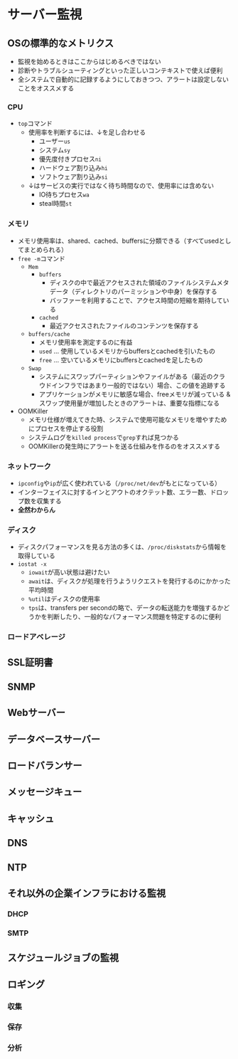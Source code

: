 # サーバー監視

## OSの標準的なメトリクス

- 監視を始めるときはここからはじめるべきではない
- 診断やトラブルシューティングといった正しいコンテキストで使えば便利
- 全システムで自動的に記録するようにしておきつつ、アラートは設定しないことをオススメする

### CPU

- `top`コマンド
  - 使用率を判断するには、↓を足し合わせる
    - ユーザー`us`
    - システム`sy`
    - 優先度付きプロセス`ni`
    - ハードウェア割り込み`hi`
    - ソフトウェア割り込み`si`
  - ↓はサービスの実行ではなく待ち時間なので、使用率には含めない
    - IO待ちプロセス`wa`
    - steal時間`st`

### メモリ

- メモリ使用率は、shared、cached、buffersに分類できる（すべてusedとしてまとめられる）
- `free -m`コマンド
  - `Mem`
    - `buffers`
      - ディスクの中で最近アクセスされた領域のファイルシステムメタデータ（ディレクトリのパーミッションや中身）を保存する
      - バッファーを利用することで、アクセス時間の短縮を期待している
    - `cached`
      - 最近アクセスされたファイルのコンテンツを保存する
  - `buffers/cache`
    - メモリ使用率を測定するのに有益
    - `used` … 使用しているメモリからbuffersとcachedを引いたもの
    - `free` … 空いているメモリにbuffersとcachedを足したもの
  - `Swap`
    - システムにスワップパーティションやファイルがある（最近のクラウドインフラではあまり一般的ではない）場合、この値を追跡する
    - アプリケーションがメモリに敏感な場合、freeメモリが減っている & スワップ使用量が増加したときのアラートは、重要な指標になる
- OOMKiller
  - メモリ仕様が増えてきた時、システムで使用可能なメモリを増やすためにプロセスを停止する役割
  - システムログを`killed process`で`grep`すれば見つかる
  - OOMKillerの発生時にアラートを送る仕組みを作るのをオススメする

### ネットワーク

- `ipconfig`や`ip`が広く使われている（`/proc/net/dev`がもとになっている）
- インターフェイスに対するインとアウトのオクテット数、エラー数、ドロップ数を収集する
- **全然わからん**

### ディスク

- ディスクパフォーマンスを見る方法の多くは、`/proc/diskstats`から情報を取得している
- `iostat -x`
  - `iowait`が高い状態は避けたい
  - `await`は、ディスクが処理を行うようリクエストを発行するのにかかった平均時間
  - `%util`はディスクの使用率
  - `tps`は、transfers per secondの略で、データの転送能力を増強するかどうかを判断したり、一般的なパフォーマンス問題を特定するのに便利

### ロードアベレージ

## SSL証明書

## SNMP

## Webサーバー

## データベースサーバー

## ロードバランサー

## メッセージキュー

## キャッシュ

## DNS

## NTP

## それ以外の企業インフラにおける監視

### DHCP

### SMTP

## スケジュールジョブの監視

## ロギング

### 収集

### 保存

### 分析
